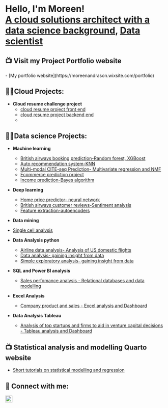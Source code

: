 <h1>Hello, I'm Moreen! <br/><a href="https://github.com/moreen19">A cloud solutions architect with a data science background</a>, <a href="https://www.linkedin.com/in/moreenandrason/">Data scientist </a></h1>

<h2>📺 Visit my Project Portfolio website </h2>
   - [My portfolio website](https://moreenandrason.wixsite.com/portfolio)

<h2>👨‍💻Cloud Projects:</h2>

- <b>Cloud resume challenge project</b>
  - [cloud resume project front end](https://github.com/moreen19/Cloud-project-frontend)
  - [cloud resume project backend end](https://github.com/moreen19/project-backend2)
  - 

<h2>👨‍💻Data science Projects:</h2>

- <b>Machine learning</b>
  - [British airways booking prediction-Random forest, XGBoost](https://github.com/moreen19/British-airways-customer-booking-prediction)
  - [Auto recommendation system-KNN](https://github.com/moreen19/Kaggle-ML-auto-complete-recommeder-challange-using-KNN)
  - [Multi-modal CITE-seq Prediction- Multivariate regression and NMF](https://github.com/moreen19/Kaggle-Multi-modal-CITE-seq-Prediction-ML-project)
  - [Ecommerce prediction project](https://github.com/moreen19/Linear-Regression)
  - [Income prediction-Bayes algorithm](https://github.com/moreen19/Income-prediction-using-bayes-algorithm)
    
- <b>Deep learning</b>
  - [Home price predictor- neural network](https://github.com/moreen19/RealHomePrice)
  - [British airways customer reviews-Sentiment analysis](https://github.com/moreen19/Sentiment-analysis-British-airways)
  - [Feature extraction-autoencoders](https://github.com/moreen19/autoencoders-for-nmist-data-prediction-from-scratch-in-numpy-only)

 - <b>Data mining</b>
  - [Single cell analysis](https://github.com/moreen19/Data-mining-Single-cell-analysis)

- <b>Data Analysis python</b>
  - [Airline data analysis- Analysis of US domestic flights](https://github.com/moreen19/Airline-data-analysis)
  - [Data analysis- gaining insight from data](https://github.com/moreen19/Data-analysis-of-Hypoxia-on-lake-Buoy)
  - [Simple exploratory analysis- gaining insight from data](https://github.com/moreen19/Exploratory-data-analysis)
    
- <b>SQL and Power BI analysis</b>
   - [Sales perfomance analysis - Relational databases and data modelling](https://moreenandrason.wixsite.com/portfolio/sql-project)
 
- <b>Excel Analysis</b>
  - [Company product and sales - Excel analysis and Dashboard](https://github.com/moreen19/REC-Corp-Excel-Analysis)

- <b>Data Analysis Tableau</b>
  - [Analysis of top startups and firms to aid in venture capital decisions - Tableau analysis and Dashboard](https://public.tableau.com/app/profile/moreen.owino/viz/CIS671project/Dashboard1)

<h2>📺 Statistical analysis and modelling Quarto website</h2>

- [Short tutorials on statistical modelling and regression](https://quartopub.com/sites/moe/sta631-portfolio)

  


<h2> 🤳 Connect with me:</h2>

[<img align="left" alt="moreenandrason | LinkedIn" width="22px" src="https://cdn.jsdelivr.net/npm/simple-icons@v3/icons/linkedin.svg" />][linkedin]



[linkedin]: https://linkedin.com/in/moreenandrason

<!--
**moreen19/moree19** is a ✨ _special_ ✨ repository because its `README.md` (this file) appears on your GitHub profile.

Here are some ideas to get you started:

- 🔭 I’m currently working on ...
- 🌱 I’m currently learning ...
- 👯 I’m looking to collaborate on ...
- 🤔 I’m looking for help with ...
- 💬 Ask me about ...
- 📫 How to reach me: ...
- 😄 Pronouns: ...
- ⚡ Fun fact: ...
-->
